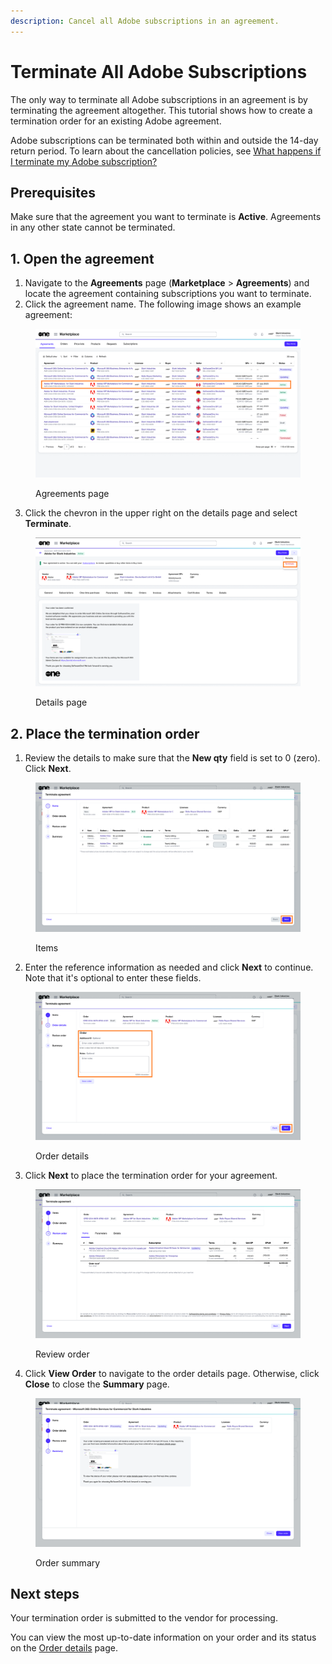 ```yaml
---
description: Cancel all Adobe subscriptions in an agreement.
---
```


# Terminate All Adobe Subscriptions

The only way to terminate all Adobe subscriptions in an agreement is by terminating the agreement altogether. This tutorial shows how to create a termination order for an existing Adobe agreement.

Adobe subscriptions can be terminated both within and outside the 14-day return period. To learn about the cancellation policies, see  [What happens if I terminate my Adobe subscription?](../../../extensions/adobe-vip-marketplace/frequently-asked-questions/what-happens-if-i-terminate-my-adobe-subscription.md)

## Prerequisites

Make sure that the agreement you want to terminate is **Active**. Agreements in any other state cannot be terminated.

## 1. Open the agreement

1. Navigate to the **Agreements** page (**Marketplace** > **Agreements**) and locate the agreement containing subscriptions you want to terminate.&#x20;
2. Click the agreement name. The following image shows an example agreement:

<figure><img src="../../../.gitbook/assets/Agreements (1).png" alt=""><figcaption><p>Agreements page</p></figcaption></figure>

3. Click the chevron in the upper right on the details page and select **Terminate**.&#x20;

<figure><img src="../../../.gitbook/assets/TerminateAgreement2.png" alt=""><figcaption><p>Details page</p></figcaption></figure>

## 2. Place the termination order

1. Review the details to make sure that the **New qty** field is set to 0 (zero). Click **Next**.

<figure><img src="../../../.gitbook/assets/TerminateAgreement.png" alt=""><figcaption><p>Items </p></figcaption></figure>

2. Enter the reference information as needed and click **Next** to continue. Note that it's optional to enter these fields.

<figure><img src="../../../.gitbook/assets/TerminateAgreement4 (1).png" alt=""><figcaption><p>Order details</p></figcaption></figure>

3. Click **Next** to place the termination order for your agreement.&#x20;

<figure><img src="../../../.gitbook/assets/terminateagreement5.png" alt=""><figcaption><p>Review order</p></figcaption></figure>

4. Click **View Order** to navigate to the order details page. Otherwise, click **Close** to close the **Summary** page.

<figure><img src="../../../.gitbook/assets/image (8).png" alt=""><figcaption><p>Order summary</p></figcaption></figure>

## Next steps

Your termination order is submitted to the vendor for processing.

You can view the most up-to-date information on your order and its status on the [Order details](../../../platform-modules/marketplace/orders/orders-interface.md#subscription-details) page.
